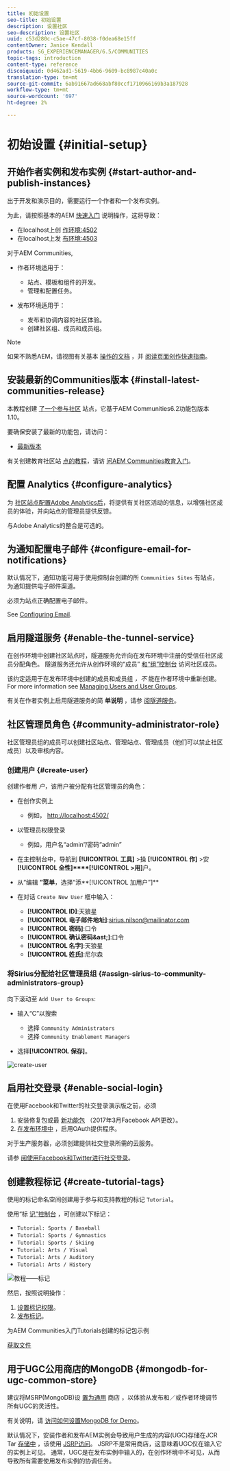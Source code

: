 ```yaml
---
title: 初始设置
seo-title: 初始设置
description: 设置社区
seo-description: 设置社区
uuid: c53d280c-c5ae-47cf-8038-f0dea68e15ff
contentOwner: Janice Kendall
products: SG_EXPERIENCEMANAGER/6.5/COMMUNITIES
topic-tags: introduction
content-type: reference
discoiquuid: 0d462ad1-5619-4bb6-9609-bc8987c40a0c
translation-type: tm+mt
source-git-commit: 6ab91667ad668abf80ccf1710966169b3a187928
workflow-type: tm+mt
source-wordcount: '697'
ht-degree: 2%

---
```



# 初始设置 {#initial-setup}

## 开始作者实例和发布实例 {#start-author-and-publish-instances}

出于开发和演示目的，需要运行一个作者和一个发布实例。

为此，请按照基本的AEM [快速入门](../../help/sites-deploying/deploy.md#getting-started) 说明操作，这将导致：

* 在localhost上创 [作环境:4502](http://localhost:4502/)
* 在localhost上发 [布环境:4503](http://localhost:4503/)

对于AEM Communities,

* 作者环境适用于：

   * 站点、模板和组件的开发。
   * 管理和配置任务。

* 发布环境适用于：

   * 发布和协调内容的社区体验。
   * 创建社区组、成员和成员组。

>[!NOTE]
>
>如果不熟悉AEM，请视图有关基本 [操作的文档](../../help/sites-authoring/basic-handling.md) ，并 [阅读页面创作快速指南](../../help/sites-authoring/qg-page-authoring.md)。


## 安装最新的Communities版本 {#install-latest-communities-release}

本教程创建 [了一个参与社区](overview.md#engagement-community) 站点，它基于AEM Communities6.2功能包版本1.10。

要确保安装了最新的功能包，请访问：

* [最新版本](deploy-communities.md#latest-releases)

有关创建教育社区站 [点的教程](overview.md#enablement-community)，请访 [问AEM Communities教育入门](getting-started-enablement.md)。

## 配置 Analytics {#configure-analytics}

为 [社区站点配置Adobe Analytics后](analytics.md)，将提供有关社区活动的信息，以增强社区成员的体验，并向站点的管理员提供反馈。

与Adobe Analytics的整合是可选的。

## 为通知配置电子邮件 {#configure-email-for-notifications}

默认情况下，通知功能可用于使用控制台创建的所 `Communities Sites` 有站点，为通知提供电子邮件渠道。

必须为站点正确配置电子邮件。

See [Configuring Email](email.md).

## 启用隧道服务 {#enable-the-tunnel-service}

在创作环境中创建社区站点时，隧道服务允许向在发布环境中注册的受信任社区成员分配角色。 隧道服务还允许从创作环境的“成员” [和“组”控制台](members.md) 访问社区成员。

该约定适用于在发布环境中创建的成员和成员组 *，不* 能在作者环境中重新创建。 For more information see [Managing Users and User Groups](users.md).

有关在作者实例上启用隧道服务的简 **单说明** ，请参 [阅隧道服务](deploy-communities.md#tunnel-service-on-author)。

## 社区管理员角色 {#community-administrator-role}

社区管理员组的成员可以创建社区站点、管理站点、管理成员（他们可以禁止社区成员）以及审核内容。

### 创建用户 {#create-user}

创建作者用 *户*，该用户被分配有社区管理员的角色：

* 在创作实例上

   * 例如， [http://localhost:4502/](http://localhost:4503/)

* 以管理员权限登录

   * 例如，用户名“admin”/密码“admin”

* 在主控制台中，导航到 **[!UICONTROL 工具]** >操 **[!UICONTROL 作]** >安 **[!UICONTROL 全性]****[!UICONTROL >用]**&#x200B;户。
* 从“编辑 **”菜单&#x200B;**，选择“添**[!UICONTROL 加用户”]**

* 在对话 `Create New User` 框中输入：

   * **[!UICONTROL ID]**:天狼星
   * **[!UICONTROL 电子邮件地址]**:sirius.nilson@mailinator.com
   * **[!UICONTROL 密码]**:口令
   * **[!UICONTROL 确认密码&amp;ast;]**:口令
   * **[!UICONTROL 名字]**:天狼星
   * **[!UICONTROL 姓氏]**:尼尔森

### 将Sirius分配给社区管理员组 {#assign-sirius-to-community-administrators-group}

向下滚动至 `Add User to Groups`:

* 输入“C”以搜索

   * 选择 `Community Administrators`
   * 选择 `Community Enablement Managers`

* 选择&#x200B;**[!UICONTROL 保存]**。

![create-user](assets/create-user.png)

## 启用社交登录 {#enable-social-login}

在使用Facebook和Twitter的社交登录演示版之前，必须

1. 安装修复包或最 [新功能包](deploy-communities.md#latestfeaturepack) （2017年3月Facebook API更改）。
1. [在发布环境中](social-login.md#adobe-granite-oauth-authentication-handler) ，启用OAuth提供程序。

对于生产服务器，必须创建提供社交登录所需的云服务。

请参 [阅使用Facebook和Twitter进行社交登录](social-login.md)。

## 创建教程标记 {#create-tutorial-tags}

使用的标记命名空间创建用于参与和支持教程的标记 `Tutorial`。

使用“标 [记”控制台](../../help/sites-administering/tags.md#tagging-console) ，可创建以下标记：

* `Tutorial: Sports / Baseball`
* `Tutorial: Sports / Gymnastics`
* `Tutorial: Sports / Skiing`
* `Tutorial: Arts / Visual`
* `Tutorial: Arts / Auditory`
* `Tutorial: Arts / History`

![教程——标记](assets/tutorial-tags.png)

然后，按照说明操作：

1. [设置标记权限](../../help/sites-administering/tags.md#setting-tag-permissions)。
1. [发布标记](../../help/sites-administering/tags.md#publishing-tags)。

为AEM Communities入门Tutorials创建的标记包示例

[获取文件](assets/tutorial_tags-v63.zip)

## 用于UGC公用商店的MongoDB {#mongodb-for-ugc-common-store}

建议将MSRP(MongoDB)设 [置为通用](msrp.md) 商店 [](working-with-srp.md) ，以体验从发布和／或作者环境调节所有UGC的灵活性。

有关说明，请 [访问如何设置MongoDB for Demo](demo-mongo.md)。

默认情况下，安装作者和发布AEM实例会导致用户生成的内容(UGC)存储在JCR Tar [存储中](../../help/sites-deploying/platform.md) ，该使用 [JSRP访问](jsrp.md)。 JSRP不是常用商店，这意味着UGC仅在输入它的实例上可见。 通常，UGC是在发布实例中输入的，在创作环境中不可见，从而导致所有需要使用发布实例的协调任务。